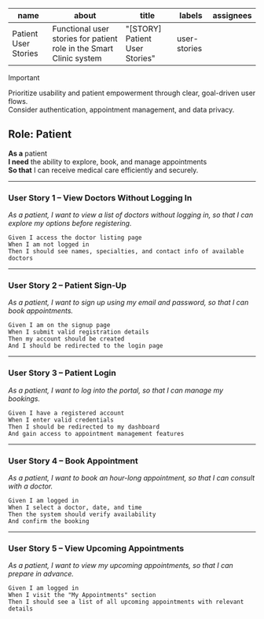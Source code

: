| name                   | about                                                             | title                          | labels       | assignees |
|------------------------|--------------------------------------------------------------------|--------------------------------|--------------|-----------|
| Patient User Stories   | Functional user stories for patient role in the Smart Clinic system | "[STORY] Patient User Stories" | user-stories |           |

> [!IMPORTANT]  
> Prioritize usability and patient empowerment through clear, goal-driven user flows.  
> Consider authentication, appointment management, and data privacy.

## **Role: Patient**

**As a** patient  
**I need** the ability to explore, book, and manage appointments  
**So that** I can receive medical care efficiently and securely.

---

### User Story 1 – View Doctors Without Logging In

_As a patient, I want to view a list of doctors without logging in, so that I can explore my options before registering._

```gherkin
Given I access the doctor listing page  
When I am not logged in  
Then I should see names, specialties, and contact info of available doctors
````

---

### User Story 2 – Patient Sign-Up

*As a patient, I want to sign up using my email and password, so that I can book appointments.*

```gherkin
Given I am on the signup page  
When I submit valid registration details  
Then my account should be created  
And I should be redirected to the login page
```

---

### User Story 3 – Patient Login

*As a patient, I want to log into the portal, so that I can manage my bookings.*

```gherkin
Given I have a registered account  
When I enter valid credentials  
Then I should be redirected to my dashboard  
And gain access to appointment management features
```

---

### User Story 4 – Book Appointment

*As a patient, I want to book an hour-long appointment, so that I can consult with a doctor.*

```gherkin
Given I am logged in  
When I select a doctor, date, and time  
Then the system should verify availability  
And confirm the booking
```

---

### User Story 5 – View Upcoming Appointments

*As a patient, I want to view my upcoming appointments, so that I can prepare in advance.*

```gherkin
Given I am logged in  
When I visit the "My Appointments" section  
Then I should see a list of all upcoming appointments with relevant details
```



